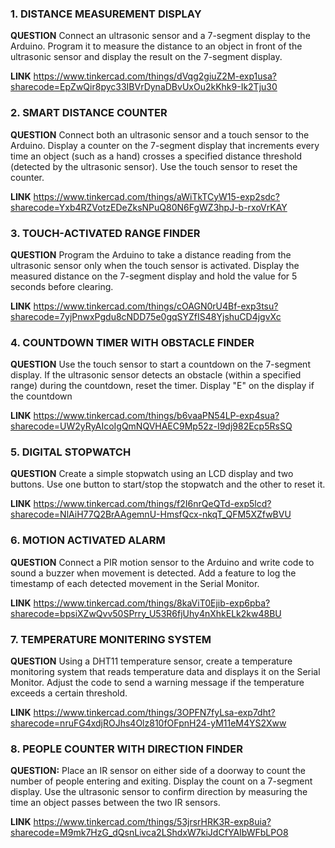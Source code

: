 ### 1. DISTANCE MEASUREMENT DISPLAY
**QUESTION** Connect an ultrasonic sensor and a 7-segment display to the Arduino. Program it to measure the distance to an object in front of the ultrasonic sensor and display the result on the 7-segment display.  

**LINK** https://www.tinkercad.com/things/dVqg2giuZ2M-exp1usa?sharecode=EpZwQir8pyc33IBVrDynaDBvUxOu2kKhk9-Ik2Tju30

### 2. SMART DISTANCE COUNTER
**QUESTION** Connect both an ultrasonic sensor and a touch sensor to the Arduino. Display a counter on the 7-segment display that increments every time an object (such as a hand) crosses a specified distance threshold (detected by the ultrasonic sensor). Use the touch sensor to reset the counter.

**LINK** https://www.tinkercad.com/things/aWiTkTCyW15-exp2sdc?sharecode=Yxb4RZVotzEDeZksNPuQ80N6FgWZ3hpJ-b-rxoVrKAY

### 3. TOUCH-ACTIVATED RANGE FINDER
**QUESTION** Program the Arduino to take a distance reading from the ultrasonic sensor only when the touch sensor is activated. Display the measured distance on the 7-segment display and hold the value for 5 seconds before clearing.  

**LINK** https://www.tinkercad.com/things/cOAGN0rU4Bf-exp3tsu?sharecode=7yjPnwxPgdu8cNDD75e0gqSYZfIS48YjshuCD4jgvXc

### 4. COUNTDOWN TIMER WITH OBSTACLE FINDER
**QUESTION** Use the touch sensor to start a countdown on the 7-segment display. If the ultrasonic sensor detects an obstacle (within a specified range) during the countdown, reset the timer. Display "E" on the display if the countdown 

**LINK** https://www.tinkercad.com/things/b6vaaPN54LP-exp4sua?sharecode=UW2yRyAIcoIgQmNQVHAEC9Mp52z-I9dj982Ecp5RsSQ

### 5. DIGITAL STOPWATCH
**QUESTION** Create a simple stopwatch using an LCD display and two buttons. Use one button to start/stop the stopwatch and the other to reset it.  

**LINK** https://www.tinkercad.com/things/f2I6nrQeQTd-exp5lcd?sharecode=NlAiH77Q2BrAAgemnU-HmsfQcx-nkqT_QFM5XZfwBVU

### 6. MOTION ACTIVATED ALARM
**QUESTION**  Connect a PIR motion sensor to the Arduino and write code to sound a buzzer when movement is detected. Add a feature to log the timestamp of each detected movement in the Serial Monitor. 

**LINK** https://www.tinkercad.com/things/8kaViT0Ejib-exp6pba?sharecode=bpsiXZwQvv50SPrry_U53R6fjUhy4nXhkELk2kw48BU

### 7. TEMPERATURE MONITERING SYSTEM
**QUESTION** Using a DHT11 temperature sensor, create a temperature monitoring system that reads temperature data and displays it on the Serial Monitor. Adjust the code to send a warning message if the temperature exceeds a certain threshold.

**LINK** https://www.tinkercad.com/things/3OPFN7fyLsa-exp7dht?sharecode=nruFG4xdjROJhs4Olz810fOFpnH24-yM11eM4YS2Xww

### 8. PEOPLE COUNTER WITH DIRECTION FINDER
**QUESTION:**  Place an IR sensor on either side of a doorway to count the number of people entering and exiting. Display the count on a 7-segment display. Use the ultrasonic sensor to confirm direction by measuring the time an object passes between the two IR sensors.

**LINK** https://www.tinkercad.com/things/53jrsrHRK3R-exp8uia?sharecode=M9mk7HzG_dQsnLivca2LShdxW7kiJdCfYAIbWFbLPO8
